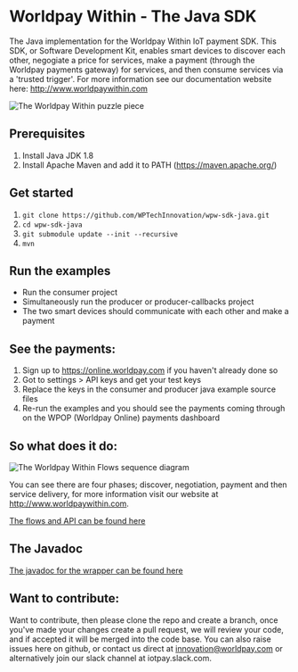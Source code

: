 # Worldpay Within - The Java SDK

The Java implementation for the Worldpay Within IoT payment SDK. This SDK, or Software Development Kit, enables smart devices to discover each other, negogiate a price for services, make a payment (through the Worldpay payments gateway) for services, and then consume services via a 'trusted trigger'. For more information see our documentation website here: http://www.worldpaywithin.com

![The Worldpay Within puzzle piece](http://wptechinnovation.github.io/worldpay-within-sdk/images/architecture/worldpayWithinFig1.png)

## Prerequisites
1. Install Java JDK 1.8
2. Install Apache Maven and add it to PATH (https://maven.apache.org/)

## Get started
1. `git clone https://github.com/WPTechInnovation/wpw-sdk-java.git`
2. `cd wpw-sdk-java`
3. `git submodule update --init --recursive`
4. `mvn`

## Run the examples
* Run the consumer project
* Simultaneously run the producer or producer-callbacks project
* The two smart devices should communicate with each other and make a payment

## See the payments:
1. Sign up to https://online.worldpay.com if you haven't already done so
2. Got to settings > API keys and get your test keys
3. Replace the keys in the consumer and producer java example source files
4. Re-run the examples and you should see the payments coming through on the WPOP (Worldpay Online) payments dashboard
  
## So what does it do:

![The Worldpay Within Flows sequence diagram](http://wptechinnovation.github.io/worldpay-within-sdk/images/architecture/serviceOverview.png)

You can see there are four phases; discover, negotiation, payment and then service delivery, for more information visit our website at http://www.worldpaywithin.com.

[The flows and API can be found here](http://wptechinnovation.github.io/worldpay-within-sdk/the-flows.html)

## The Javadoc

[The javadoc for the wrapper can be found here](http://wptechinnovation.github.io/worldpay-within-sdk/wrapper-doc/javadoc/)

## Want to contribute:

Want to contribute, then please clone the repo and create a branch, once you've made your changes create a pull request, we will review your code, and if accepted it will be merged into the code base. You can also raise issues here on github, or contact us direct at innovation@worldpay.com or alternatively join our slack channel at iotpay.slack.com.
